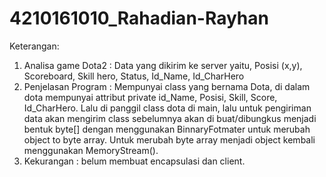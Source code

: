 # 4210161010_Rahadian-Rayhan

Keterangan:
1. Analisa game Dota2 : Data yang dikirim ke server yaitu, Posisi (x,y), Scoreboard, Skill hero, Status, Id_Name, Id_CharHero
2. Penjelasan Program : Mempunyai class yang bernama Dota, di dalam dota mempunyai attribut private id_Name, Posisi, Skill, Score, Id_CharHero. Lalu di panggil class dota di main, lalu untuk pengiriman data akan mengirim class sebelumnya akan di buat/dibungkus menjadi bentuk byte[] dengan menggunakan BinnaryFotmater untuk merubah object to byte array. Untuk merubah byte array menjadi object kembali menggunakan MemoryStream().
3. Kekurangan : belum membuat encapsulasi dan client.
